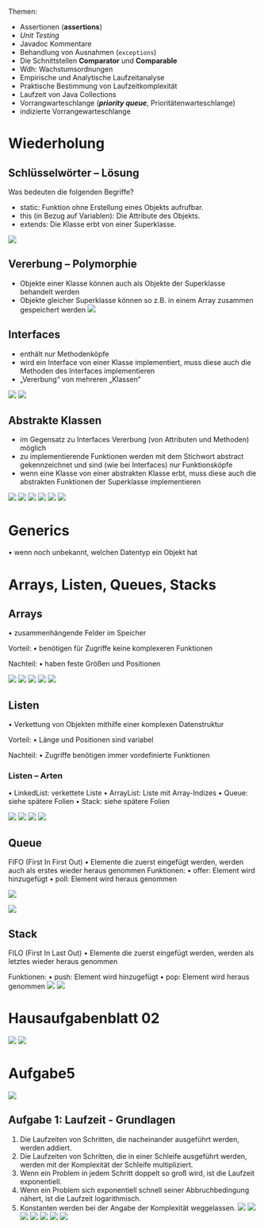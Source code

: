 Themen:

- Assertionen (**assertions**)
- *Unit Testing*
- Javadoc Kommentare
- Behandlung von Ausnahmen (`exceptions`)
- Die Schnittstellen **Comparator** und **Comparable**
- Wdh: Wachstumsordnungen
- Empirische und Analytische Laufzeitanalyse
- Praktische Bestimmung von Laufzeitkomplexität
- Laufzeit von Java Collections
- Vorrangwarteschlange (***priority queue***, Prioritätenwarteschlange)
- indizierte Vorrangewarteschlange

# Wiederholung

## Schlüsselwörter – Lösung 
Was bedeuten die folgenden Begriffe? 
- static: Funktion ohne Erstellung eines Objekts aufrufbar. 
- this (in Bezug auf Variablen): Die Attribute des Objekts. 
- extends: Die Klasse erbt von einer Superklasse.

![](attachment/60ec8c4d8bf0e4e13d9670f74eab81f9.png)

## Vererbung – Polymorphie 

- Objekte einer Klasse können auch als Objekte der Superklasse behandelt werden 
- Objekte gleicher Superklasse können so z.B. in einem Array zusammen gespeichert werden
![](attachment/3ee10d4d895b1b26183495c4500c1a4b.png)

## Interfaces 

- enthält nur Methodenköpfe 
- wird ein Interface von einer Klasse implementiert, muss diese auch die Methoden des Interfaces implementieren 
- „Vererbung“ von mehreren „Klassen“

![](attachment/79d456016807c177e5599b45b6690eb7.png)
![](attachment/b88059ff4a59ae0fb04239f17a611abf.png)

## Abstrakte Klassen 
-  im Gegensatz zu Interfaces Vererbung (von Attributen und Methoden) möglich 
-  zu implementierende Funktionen werden mit dem Stichwort abstract gekennzeichnet und sind (wie bei Interfaces) nur Funktionsköpfe 
-  wenn eine Klasse von einer abstrakten Klasse erbt, muss diese auch die abstrakten Funktionen der Superklasse implementieren

![](attachment/08a71a6f61019dc689fa0a625bb786ba.png)
![](attachment/4264a0abdf8fd77a0288704faa6ba9d7.png)
![](attachment/c7cff59f4609b33777c0cb5d3b3188ba.png)
![](attachment/9de51a292fc23a109ea750f3ad41308c.png)
![](attachment/f20fec6e148d1527b95ffb3d281f732d.png)
![](attachment/58062c33274dae2641f7adc2fb71185f.png)

# Generics 
• wenn noch unbekannt, welchen Datentyp ein Objekt hat

# Arrays, Listen, Queues, Stacks

## Arrays 
• zusammenhängende Felder im Speicher 

Vorteil: 
• benötigen für Zugriffe keine komplexeren Funktionen 

Nachteil: 
• haben feste Größen und Positionen

![](attachment/2377c94922406a0fc920c46753f659cc.png)
![](attachment/c59225cd7698fd0ba0c0d7db8e15f474.png)
![](attachment/dcbccd646bacbf76ea54e75efe215314.png)
![](attachment/9b9b438144b5c471a90442f5eea7a81e.png)
![](attachment/488d1afce2104fda19c511ad991d0176.png)

## Listen 
• Verkettung von Objekten mithilfe einer komplexen Datenstruktur 

Vorteil: 
• Länge und Positionen sind variabel 

Nachteil: 
• Zugriffe benötigen immer vordefinierte Funktionen

### Listen – Arten 
• LinkedList: verkettete Liste 
• ArrayList: Liste mit Array-Indizes 
• Queue: siehe spätere Folien 
• Stack: siehe spätere Folien

![](attachment/8989281d2ddecd962c7f80ec77f93226.png)
![](attachment/79ecd4a948fe0f341e8a1df50ba883ae.png)
![](attachment/46444d5e3e90e9b69b8811be837ae8ee.png)
![](attachment/8ee2cd3481cf19dc39b08e2bac0920eb.png)

## Queue 

FIFO (First In First Out) 
• Elemente die zuerst eingefügt werden, werden auch als erstes wieder heraus genommen 
Funktionen: 
• offer: Element wird hinzugefügt 
• poll: Element wird heraus genommen

![](attachment/dba16ce6b5a2c250c6cba588b4542443.png)

![](attachment/cf8d89af86110bb82ec355b218b70651.png)

## Stack
FILO (First In Last Out) 
• Elemente die zuerst eingefügt werden, werden als letztes wieder heraus genommen 

Funktionen: 
• push: Element wird hinzugefügt 
• pop: Element wird heraus genommen
![](attachment/31c9cbc6838366bc5a85c13b5fb713e4.png)
![](attachment/4e915467b8e0a21093ee6846f038a7f8.png)

# Hausaufgabenblatt 02

![](attachment/fdb1c92347d86739aade8442539f011f.png)
![](attachment/01e9872c6fe488ab7c7a9e89ec51d100.png)

# Aufgabe5
![](attachment/4816475c428a67904c7e18e967e1347f.png)

## Aufgabe 1: Laufzeit - Grundlagen

1. ﻿﻿﻿Die Laufzeiten von Schritten, die nacheinander ausgeführt werden, werden addiert.
2. ﻿﻿﻿Die Laufzeiten von Schritten, die in einer Schleife ausgeführt werden, werden mit der Komplexität der Schleife multipliziert.
3. ﻿﻿﻿Wenn ein Problem in jedem Schritt doppelt so groß wird, ist die Laufzeit exponentiell.
4. ﻿﻿﻿Wenn ein Problem sich exponentiell schnell seiner Abbruchbedingung nähert, ist die Laufzeit logarithmisch.
5. ﻿﻿﻿Konstanten werden bei der Angabe der Komplexität weggelassen.
![](attachment/2c0fb0c28c387517e9365dcd89de5272.png)
![](attachment/5dc370a6ef5c8087f8b84262a0e36713.png)
![](attachment/7c05b0bfd90f48537a8dba08b2617941.png)
![](attachment/d3f905ce0ab70db04b6dd590afad3e25.png)
![](attachment/7ad2fa097518903d751fc4bd4388357a.png)
![](attachment/f992ad07118868ca23cd86e3f5a93094.png)
![](attachment/9ae29400a600ceb0fb49404a7cb6041b.png)



